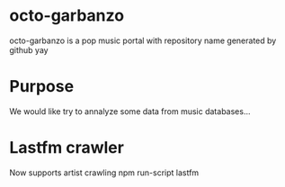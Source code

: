# octo-garbanzo
octo-garbanzo is a pop music portal with repository name generated by github yay

# Purpose
We would like try to annalyze some data from music databases...

# Lastfm crawler
Now supports artist crawling
npm run-script lastfm